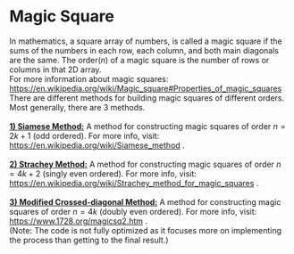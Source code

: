 # Magic Square
In mathematics, a square array of numbers, is called a magic square if the sums of the numbers in each row, each column, and both main diagonals are the same. The order($n$) of a magic square is the number of rows or columns in that 2D array. \
For more information about magic squares: https://en.wikipedia.org/wiki/Magic_square#Properties_of_magic_squares \
There are different methods for building magic squares of different orders. Most generally, there are 3 methods. <br/> <br/>
**<ins>1) Siamese Method:</ins>**
A method for constructing magic squares of order $n=2k+1$ (odd ordered). For more info, visit: https://en.wikipedia.org/wiki/Siamese_method .\
<br/>
**<ins>2) Strachey Method:</ins>**
A method for constructing magic squares of order $n=4k+2$ (singly even ordered). For more info, visit: https://en.wikipedia.org/wiki/Strachey_method_for_magic_squares .\
<br/>
**<ins>3) Modified Crossed-diagonal Method:</ins>**
A method for constructing magic squares of order $n=4k$ (doubly even ordered). For more info, visit: https://www.1728.org/magicsq2.htm . <br/>
(Note: The code is not fully optimized as it focuses more on implementing the process than getting to the final result.)
